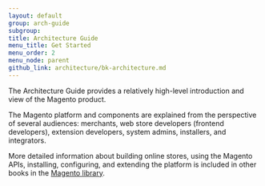 ```yaml
---
layout: default
group: arch-guide
subgroup: 
title: Architecture Guide
menu_title: Get Started
menu_order: 2
menu_node: parent
github_link: architecture/bk-architecture.md
---
```


The Architecture Guide provides a relatively high-level introduction and view of the Magento product. 

The Magento platform and components are explained from the perspective of several audiences: merchants, web store developers (frontend developers), extension developers, system admins, installers, and integrators.

More detailed information about building online stores, using the Magento APIs, installing, configuring, and extending the platform is included in other books in the <a href="{{ site.baseurl }}index.html">Magento library</a>.

